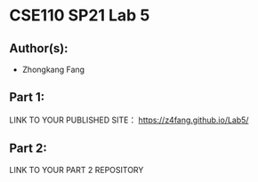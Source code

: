 # CSE110 SP21 Lab 5

## Author(s):
- Zhongkang Fang

## Part 1:

LINK TO YOUR PUBLISHED SITE： https://z4fang.github.io/Lab5/

## Part 2:

LINK TO YOUR PART 2 REPOSITORY
